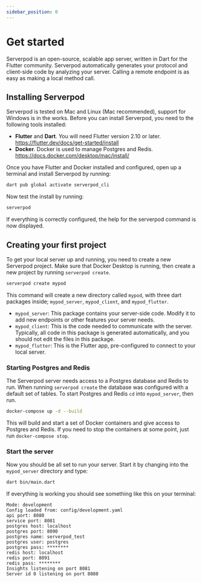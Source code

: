 ```yaml
---
sidebar_position: 0
---
```


# Get started
Serverpod is an open-source, scalable app server, written in Dart for the Flutter community. Serverpod automatically generates your protocol and client-side code by analyzing your server. Calling a remote endpoint is as easy as making a local method call.

## Installing Serverpod
Serverpod is tested on Mac and Linux (Mac recommended), support for Windows is in the works. Before you can install Serverpod, you need to the following tools installed:
- __Flutter__ and __Dart__. You will need Flutter version 2.10 or later. https://flutter.dev/docs/get-started/install
- __Docker__. Docker is used to manage Postgres and Redis. https://docs.docker.com/desktop/mac/install/

Once you have Flutter and Docker installed and configured, open up a terminal and install Serverpod by running:

```sh
dart pub global activate serverpod_cli
```

Now test the install by running:

```sh
serverpod
```

If everything is correctly configured, the help for the serverpod command is now displayed.

## Creating your first project
To get your local server up and running, you need to create a new Serverpod project. Make sure that Docker Desktop is running, then create a new project by running `serverpod create`.

```sh
serverpod create mypod
```

This command will create a new directory called `mypod`, with three dart packages inside; `mypod_server`, `mypod_client`, and `mypod_flutter`.

- `mypod_server`: This package contains your server-side code. Modify it to add new endpoints or other features your server needs.
- `mypod_client`: This is the code needed to communicate with the server. Typically, all code in this package is generated automatically, and you should not edit the files in this package.
- `mypod_flutter`: This is the Flutter app, pre-configured to connect to your local server.

### Starting Postgres and Redis
The Serverpod server needs access to a Postgres database and Redis to run. When running `serverpod create` the database was configured with a default set of tables. To start Postgres and Redis `cd` into `mypod_server`, then run.

```sh
docker-compose up -d --build
```

This will build and start a set of Docker containers and give access to Postgres and Redis. If you need to stop the containers at some point, just run `docker-compose stop`.

### Start the server
Now you should be all set to run your server. Start it by changing into the `mypod_server` directory and type:

```sh
dart bin/main.dart
```

If everything is working you should see something like this on your terminal:

```
Mode: development
Config loaded from: config/development.yaml
api port: 8080
service port: 8081
postgres host: localhost
postgres port: 8090
postgres name: serverpod_test
postgres user: postgres
postgres pass: ********
redis host: localhost
redis port: 8091
redis pass: ********
Insights listening on port 8081
Server id 0 listening on port 8080
```
